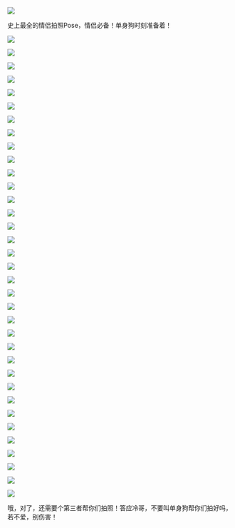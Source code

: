 ![](_resources/史上最全情侣拍照姿势，Pose已经摆好，就缺个对象了！image0.)

史上最全的情侣拍照Pose，情侣必备！单身狗时刻准备着！

  

![](_resources/史上最全情侣拍照姿势，Pose已经摆好，就缺个对象了！image1.jpg)

  

![](_resources/史上最全情侣拍照姿势，Pose已经摆好，就缺个对象了！image2.jpg)

  

![](_resources/史上最全情侣拍照姿势，Pose已经摆好，就缺个对象了！image3.jpg)

  

![](_resources/史上最全情侣拍照姿势，Pose已经摆好，就缺个对象了！image4.jpg)

  

![](_resources/史上最全情侣拍照姿势，Pose已经摆好，就缺个对象了！image5.jpg)

  

![](_resources/史上最全情侣拍照姿势，Pose已经摆好，就缺个对象了！image6.jpg)

  

![](_resources/史上最全情侣拍照姿势，Pose已经摆好，就缺个对象了！image7.jpg)

  

![](_resources/史上最全情侣拍照姿势，Pose已经摆好，就缺个对象了！image8.jpg)

  

![](_resources/史上最全情侣拍照姿势，Pose已经摆好，就缺个对象了！image9.jpg)

  

![](_resources/史上最全情侣拍照姿势，Pose已经摆好，就缺个对象了！image10.jpg)

  

![](_resources/史上最全情侣拍照姿势，Pose已经摆好，就缺个对象了！image11.jpg)

  

![](_resources/史上最全情侣拍照姿势，Pose已经摆好，就缺个对象了！image12.jpg)

  

![](_resources/史上最全情侣拍照姿势，Pose已经摆好，就缺个对象了！image13.jpg)

  

![](_resources/史上最全情侣拍照姿势，Pose已经摆好，就缺个对象了！image14.jpg)

  

![](_resources/史上最全情侣拍照姿势，Pose已经摆好，就缺个对象了！image15.jpg)

  

![](_resources/史上最全情侣拍照姿势，Pose已经摆好，就缺个对象了！image16.jpg)

  

![](_resources/史上最全情侣拍照姿势，Pose已经摆好，就缺个对象了！image17.jpg)

  

![](_resources/史上最全情侣拍照姿势，Pose已经摆好，就缺个对象了！image18.jpg)

  

![](_resources/史上最全情侣拍照姿势，Pose已经摆好，就缺个对象了！image19.jpg)

  

![](_resources/史上最全情侣拍照姿势，Pose已经摆好，就缺个对象了！image20.jpg)

  

![](_resources/史上最全情侣拍照姿势，Pose已经摆好，就缺个对象了！image21.jpg)

  

![](_resources/史上最全情侣拍照姿势，Pose已经摆好，就缺个对象了！image22.jpg)

  

![](_resources/史上最全情侣拍照姿势，Pose已经摆好，就缺个对象了！image23.jpg)

  

![](_resources/史上最全情侣拍照姿势，Pose已经摆好，就缺个对象了！image24.jpg)

  

![](_resources/史上最全情侣拍照姿势，Pose已经摆好，就缺个对象了！image25.jpg)

  

![](_resources/史上最全情侣拍照姿势，Pose已经摆好，就缺个对象了！image26.jpg)

  

![](_resources/史上最全情侣拍照姿势，Pose已经摆好，就缺个对象了！image27.jpg)

  

![](_resources/史上最全情侣拍照姿势，Pose已经摆好，就缺个对象了！image28.jpg)

  

![](_resources/史上最全情侣拍照姿势，Pose已经摆好，就缺个对象了！image29.jpg)

  

![](_resources/史上最全情侣拍照姿势，Pose已经摆好，就缺个对象了！image30.jpg)

  

![](_resources/史上最全情侣拍照姿势，Pose已经摆好，就缺个对象了！image31.jpg)

  

![](_resources/史上最全情侣拍照姿势，Pose已经摆好，就缺个对象了！image32.jpg)

  

![](_resources/史上最全情侣拍照姿势，Pose已经摆好，就缺个对象了！image33.jpg)

  

![](_resources/史上最全情侣拍照姿势，Pose已经摆好，就缺个对象了！image34.jpg)

  

![](_resources/史上最全情侣拍照姿势，Pose已经摆好，就缺个对象了！image35.jpg)

  

哦，对了，还需要个第三者帮你们拍照！答应冷哥，不要叫单身狗帮你们拍好吗，若不爱，别伤害！

  


